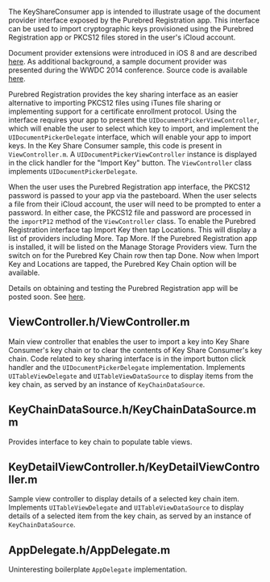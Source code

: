 The KeyShareConsumer app is intended to illustrate usage of the document provider interface exposed by the Purebred Registration app. This interface can be used to import cryptographic keys provisioned using the Purebred Registration app or PKCS12 files stored in the user's iCloud account. 

Document provider extensions were introduced in iOS 8 and are described [here](https://developer.apple.com/library/ios/documentation/General/Conceptual/ExtensibilityPG/FileProvider.html). As additional background, a sample document provider was presented during the WWDC 2014 conference. Source code is available [here](https://github.com/master-nevi/WWDC-2014/tree/master/NewBox%20An%20Introduction%20to%20iCloud%20Document%20enhancements%20in%20iOS%208.0).

Purebred Registration provides the key sharing interface as an easier alternative to importing PKCS12 files using iTunes file sharing or implementing support for a certificate enrollment protocol. Using the interface requires your app to present the `UIDocumentPickerViewController`, which will enable the user to select which key to import, and implement the `UIDocumentPickerDelegate` interface, which will enable your app to import keys. In the Key Share Consumer sample, this code is present in `ViewController.m`. A `UIDocumentPickerViewController` instance is displayed in the click handler for the "Import Key" button. The `ViewController` class implements `UIDocumentPickerDelegate`.

When the user uses the Purebred Registration app interface, the PKCS12 password is passed to your app via the pasteboard. When the user selects a file from their iCloud account, the user will need to be prompted to enter a password. In either case, the PKCS12 file and password are processed in the `importP12` method of the `ViewController` class. To enable the Purebred Registration interface tap Import Key then tap Locations. This will display a list of providers including More. Tap More. If the Purebred Registration app is installed, it will be listed on the Manage Storage Providers view. Turn the switch on for the Purebred Key Chain row then tap Done. Now when Import Key and Locations are tapped, the Purebred Key Chain option will be available.

Details on obtaining and testing the Purebred Registration app will be posted soon. See [here](http://iase.disa.mil/pki-pke/Pages/mobile.aspx).

ViewController.h/ViewController.m
------
Main view controller that enables the user to import a key into Key Share Consumer's key chain or to clear the contents of Key Share Consumer's key chain. Code related to key sharing interface is in the import button click handler and the `UIDocumentPickerDelegate` implementation. Implements `UITableViewDelegate` and `UITableViewDataSource` to display items from the key chain, as served by an instance of `KeyChainDataSource`.

KeyChainDataSource.h/KeyChainDataSource.mm
------
Provides interface to key chain to populate table views.

KeyDetailViewController.h/KeyDetailViewController.m
------
Sample view controller to display details of a selected key chain item. Implements `UITableViewDelegate` and `UITableViewDataSource` to display details of a selected item from the key chain, as served by an instance of `KeyChainDataSource`.

AppDelegate.h/AppDelegate.m
------
Uninteresting boilerplate `AppDelegate` implementation.




